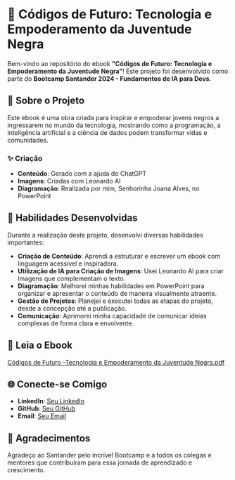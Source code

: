 # 📘 Códigos de Futuro: Tecnologia e Empoderamento da Juventude Negra

Bem-vindo ao repositório do ebook **"Códigos de Futuro: Tecnologia e Empoderamento da Juventude Negra"**! Este projeto foi desenvolvido como parte do **Bootcamp Santander 2024 - Fundamentos de IA para Devs**.

## 🌟 Sobre o Projeto

Este ebook é uma obra criada para inspirar e empoderar jovens negros a ingressarem no mundo da tecnologia, mostrando como a programação, a inteligência artificial e a ciência de dados podem transformar vidas e comunidades.

### ✨ Criação

- **Conteúdo**: Gerado com a ajuda do ChatGPT
- **Imagens**: Criadas com Leonardo AI
- **Diagramação**: Realizada por mim, Senhorinha Joana Alves, no PowerPoint

## 🚀 Habilidades Desenvolvidas

Durante a realização deste projeto, desenvolvi diversas habilidades importantes:

- **Criação de Conteúdo**: Aprendi a estruturar e escrever um ebook com linguagem acessível e inspiradora.
- **Utilização de IA para Criação de Imagens**: Usei Leonardo AI para criar imagens que complementam o texto.
- **Diagramação**: Melhorei minhas habilidades em PowerPoint para organizar e apresentar o conteúdo de maneira visualmente atraente.
- **Gestão de Projetos**: Planejei e executei todas as etapas do projeto, desde a concepção até a publicação.
- **Comunicação**: Aprimorei minha capacidade de comunicar ideias complexas de forma clara e envolvente.

## 📖 Leia o Ebook

[Códigos de Futuro -Tecnologia e Empoderamento da Juventude Negra.pdf]()

## 🌐 Conecte-se Comigo

- **LinkedIn**: [Seu LinkedIn](#)
- **GitHub**: [Seu GitHub](#)
- **Email**: [Seu Email](#)

## 🎉 Agradecimentos

Agradeço ao Santander pelo incrível Bootcamp e a todos os colegas e mentores que contribuíram para essa jornada de aprendizado e crescimento.

